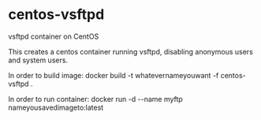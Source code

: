 # centos-vsftpd
vsftpd container on CentOS

This creates a centos container running vsftpd, disabling anonymous users and system users.

In order to build image:
docker build -t whatevernameyouwant -f centos-vsftpd . 

In order to run container:
docker run -d --name myftp nameyousavedimageto:latest
